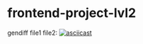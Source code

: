 # frontend-project-lvl2

gendiff file1 file2:
[![asciicast](https://asciinema.org/a/279031.png)](https://asciinema.org/a/279031)
